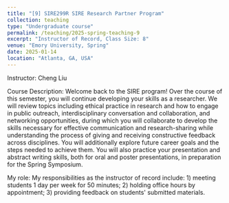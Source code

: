 ```yaml
---
title: "[9] SIRE299R SIRE Research Partner Program"
collection: teaching
type: "Undergraduate course"
permalink: /teaching/2025-spring-teaching-9
excerpt: "Instructor of Record, Class Size: 8"
venue: "Emory University, Spring"
date: 2025-01-14
location: "Atlanta, GA, USA"
---
```

Instructor: Cheng Liu

Course Description: Welcome back to the SIRE program! Over the course of this semester, you will continue developing your skills as a researcher. We will review topics including ethical practice in research and how to engage in public outreach, interdisciplinary conversation and collaboration, and networking opportunities, during which you will collaborate to develop the skills necessary for effective communication and research-sharing while understanding the process of giving and receiving constructive feedback across disciplines. You will additionally explore future career goals and the steps needed to achieve them. You will also practice your presentation and abstract writing skills, both for oral and poster presentations, in preparation for the Spring Symposium.

My role: My responsibilities as the instructor of record include: 1) meeting students 1 day per week for 50 minutes; 2) holding office hours by appointment; 3) providing feedback on students' submitted materials.
